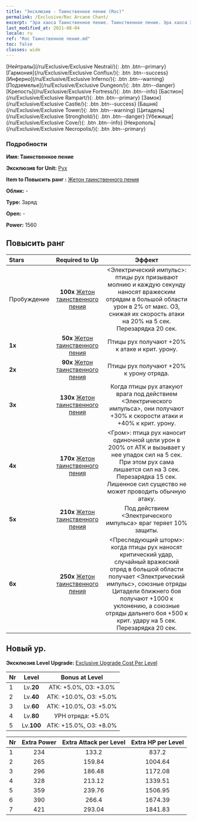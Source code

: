 ```yaml
---
title: "Эксклюзив - Таинственное пение (Roc)"
permalink: /Exclusive/Roc Arcane Chant/
excerpt: "Эра хаоса Таинственное пение. Таинственное пение. Эра хаоса Эксклюзив Таинственное пение. Рух Эксклюзив."
last_modified_at: 2021-08-04
locale: ru
ref: "Roc Таинственное пение.md"
toc: false
classes: wide
---
```

 [Нейтралы](/ru/Exclusive/Exclusive Neutral/){: .btn .btn--primary} [Гармония](/ru/Exclusive/Exclusive Conflux/){: .btn .btn--success} [Инферно](/ru/Exclusive/Exclusive Inferno/){: .btn .btn--warning} [Подземелье](/ru/Exclusive/Exclusive Dungeon/){: .btn .btn--danger} [Крепость](/ru/Exclusive/Exclusive Fortress/){: .btn .btn--info} [Бастион](/ru/Exclusive/Exclusive Rampart/){: .btn .btn--primary} [Замок](/ru/Exclusive/Exclusive Castle/){: .btn .btn--success} [Башня](/ru/Exclusive/Exclusive Tower/){: .btn .btn--warning} [Цитадель](/ru/Exclusive/Exclusive Stronghold/){: .btn .btn--danger} [Убежище](/ru/Exclusive/Exclusive Cove/){: .btn .btn--info} [Некрополь](/ru/Exclusive/Exclusive Necropolis/){: .btn .btn--primary} 

### Подробности
 **Имя: Таинственное пение** 

 **Эксклюзив for Unit:** [Рух](/ru/units/Roc/) 

 **Item to Повысить ранг :** [Жетон таинственного пения](/ItemsRU/con_915/)

 **Облик:** -

 **Type:** Заряд

 **Open:** -

 **Power:** 1560

## Повысить ранг 

  |     Stars    |  Required to Up | Эффект |
  |:-------------|:---------------:|:---------------:|
  |  Пробуждение  | **100x** [Жетон таинственного пения](/ItemsRU/con_915/) | <Электрический импульс>: птицы рух призывают молнию и каждую секунду наносят вражеским отрядам в большой области урон в 2% от макс. ОЗ, снижая их скорость атаки на 20% на 5 сек. Перезарядка 20 сек. |
  | **1x** <i class="fas fa-star"/> | **50x** [Жетон таинственного пения](/ItemsRU/con_915/) | Птицы рух получают +20% к атаке и крит. урону. |
  | **2x** <i class="fas fa-star"/> | **90x** [Жетон таинственного пения](/ItemsRU/con_915/) | Птицы рух получают +20% к урону отряда. |
  | **3x** <i class="fas fa-star"/> | **130x** [Жетон таинственного пения](/ItemsRU/con_915/) | Когда птицы рух атакуют врага под действием <Электрического импульса>, они получают +30% к скорости атаки и +40% к крит. урону. |
  | **4x** <i class="fas fa-star"/> | **170x** [Жетон таинственного пения](/ItemsRU/con_915/) | <Гром>: птица рух наносит одиночной цели урон в 200% от АТК и вызывает у нее упадок сил на 5 сек. При этом рух сама лишается сил на 3 сек. Перезарядка 15 сек. Лишенное сил существо не может проводить обычную атаку. |
  | **5x** <i class="fas fa-star"/> | **210x** [Жетон таинственного пения](/ItemsRU/con_915/) | Под действием <Электрического импульса> враг теряет 10% защиты. |
  | **6x** <i class="fas fa-star"/> | **250x** [Жетон таинственного пения](/ItemsRU/con_915/) | <Преследующий шторм>: когда птицы рух наносят критический удар, случайный вражеский отряд в большой области получает <Электрический импульс>, союзные отряды Цитадели ближнего боя получают +1000 к уклонению, а союзные отряды дальнего боя +500 к крит. удару на 5 сек. Перезарядка 20 сек. |


## Новый ур.
 **Эксклюзив Level Upgrade:** [Exclusive Upgrade Cost Per Level](/Exclusive/ExclusiveUpgradeCostPerLevel/)

  |  Nr  |   Level  | Bonus at Level |
  |:-----|:--------:|:--------------:|
  | 1 | Lv.**20** | АТК: +5.0%, ОЗ: +3.0% |
  | 2 | Lv.**40** | АТК: +10.0%, ОЗ: +5.0% |
  | 3 | Lv.**60** | АТК: +10.0%, ОЗ: +5.0% |
  | 4 | Lv.**80** | УРН отряда: +5.0% |
  | 5 | Lv.**100** | АТК: +15.0%, ОЗ: +8.0% |


  |  Nr  |  Extra Power | Extra Attack per Level | Extra HP per Level |
  |:-----|:--------:|:--------:|:--------:|
  | 1 | 234 | 133.2 | 837.2 |
  | 2 | 265 | 159.84 | 1004.64 |
  | 3 | 296 | 186.48 | 1172.08 |
  | 4 | 328 | 213.12 | 1339.51 |
  | 5 | 359 | 239.76 | 1506.95 |
  | 6 | 390 | 266.4 | 1674.39 |
  | 7 | 421 | 293.04 | 1841.83 |


